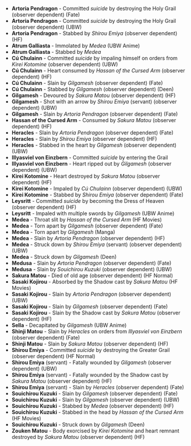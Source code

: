 - **Artoria Pendragon** - Committed _suicide_ by destroying the Holy Grail (observer dependent) (Fate)
- **Artoria Pendragon** - Committed _suicide_ by destroying the Holy Grail (observer dependent) (UBW)
- **Artoria Pendragon** - Stabbed by _Shirou Emiya_ (observer dependent) (HF)
- **Atrum Galliasta** - Immolated by _Medea_ (UBW Anime)
- **Atrum Galliasta** - Stabbed by _Medea_
- **Cú Chulainn** - Committed _suicide_ by impaling himself on orders from _Kirei Kotomine_ (observer dependent) (UBW)
- **Cú Chulainn** - Heart consumed by _Hassan of the Cursed Arm_ (observer dependent) (HF)
- **Cú Chulainn** - Slain by _Gilgamesh_ (observer dependent) (Fate)
- **Cú Chulainn** - Stabbed by _Gilgamesh_ (observer dependent) (Deen)
- **Gilgamesh** - Devoured by _Sakura Matou_ (observer dependent) (HF)
- **Gilgamesh** - Shot with an arrow by _Shirou Emiya_ (servant) (observer dependent) (UBW)
- **Gilgamesh** - Slain by _Artoria Pendragon_ (observer dependent) (Fate)
- **Hassan of the Cursed Arm** - Consumed by _Sakura Matou_ (observer dependent) (HF)
- **Heracles** - Slain by _Artoria Pendragon_ (observer dependent) (Fate)
- **Heracles** - Slain by _Shirou Emiya_ (observer dependent) (HF)
- **Heracles** - Stabbed in the heart by _Gilgamesh_ (observer dependent) (UBW)
- **Illyasviel von Einzbern** - Committed _suicide_ by entering the Grail
- **Illyasviel von Einzbern** - Heart ripped out by _Gilgamesh_ (observer dependent) (UBW)
- **Kirei Kotomine** - Heart destroyed by _Sakura Matou_ (observer dependent) (HF)
- **Kirei Kotomine** - Impaled by _Cú Chulainn_ (observer dependent) (UBW)
- **Kirei Kotomine** - Stabbed by _Shirou Emiya_ (observer dependent) (Fate)
- **Leysritt** - Committed _suicide_ by becoming the Dress of Heaven (observer dependent) (HF)
- **Leysritt** - Impaled with multiple swords by _Gilgamesh_ (UBW Anime)
- **Medea** - Throat slit by _Hassan of the Cursed Arm_ (HF Movies)
- **Medea** - Torn apart by _Gilgamesh_ (observer dependent) (Fate)
- **Medea** - Torn apart by _Gilgamesh_ (Manga)
- **Medea** - Slain by _Artoria Pendragon_ (observer dependent) (HF)
- **Medea** - Struck down by _Shirou Emiya_ (servant) (observer dependent) (UBW)
- **Medea** - Struck down by _Gilgamesh_ (Deen)
- **Medusa** - Slain by _Artoria Pendragon_ (observer dependent) (Fate)
- **Medusa** - Slain by _Souichirou Kuzuki_ (observer dependent) (UBW)
- **Sakura Matou** - Died of old age (observer dependent) (HF Normal)
- **Sasaki Kojirou** - Absorbed by the Shadow cast by _Sakura Matou_ (HF Movies)
- **Sasaki Kojirou** - Slain by _Artoria Pendragon_ (observer dependent) (UBW)
- **Sasaki Kojirou** - Slain by _Gilgamesh_ (observer dependent) (Fate)
- **Sasaki Kojirou** - Slain by the Shadow cast by _Sakura Matou_ (observer dependent) (HF)
- **Sella** - Decapitated by _Gilgamesh_ (UBW Anime)
- **Shinji Matou** - Slain by _Heracles_ on orders from _Illyasviel von Einzbern_ (observer dependent) (Fate)
- **Shinji Matou** - Slain by _Sakura Matou_ (observer dependent) (HF)
- **Shirou Emiya** - Committed _suicide_ by destroying the Greater Grail (observer dependent) (HF Normal)
- **Shirou Emiya** (servant) - Fatally wounded by _Gilgamesh_ (observer dependent) (UBW)
- **Shirou Emiya** (servant) - Fatally wounded by the Shadow cast by _Sakura Matou_ (observer dependent) (HF)
- **Shirou Emiya** (servant) - Slain by _Heracles_ (observer dependent) (Fate)
- **Souichirou Kuzuki** - Slain by _Gilgamesh_ (observer dependent) (Fate)
- **Souichirou Kuzuki** - Slain by _Gilgamesh_ (observer dependent) (UBW)
- **Souichirou Kuzuki** - Stabbed by _Medea_ (observer dependent) (HF)
- **Souichirou Kuzuki** - Stabbed in the head by _Hassan of the Cursed Arm_ (HF Movies)
- **Souichirou Kuzuki** - Struck down by _Gilgamesh_ (Deen)
- **Zouken Matou** - Body exorcised by _Kirei Kotomine_ and heart remnant destroyed by _Sakura Matou_ (observer dependent) (HF)
